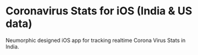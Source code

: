 # Coronavirus Stats for iOS (India & US data)
Neumorphic designed iOS app for tracking realtime Corona Virus Stats in India.
